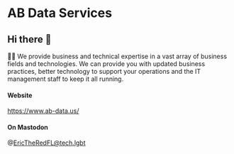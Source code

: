 # AB Data Services

## Hi there 👋

🙋‍♀️ We provide business and technical expertise in a vast array of business fields and technologies. We can provide you with updated business practices, better technology to support your operations and the IT management staff to keep it all running.

#### Website
https://www.ab-data.us/

#### On Mastodon
@EricTheRedFL@tech.lgbt
<!--

**Here are some ideas to get you started:**


🌈 Contribution guidelines - how can the community get involved?
👩‍💻 Useful resources - where can the community find your docs? Is there anything else the community should know?
🍿 
🧙 Remember, you can do mighty things with the power of [Markdown](https://docs.github.com/github/writing-on-github/getting-started-with-writing-and-formatting-on-github/basic-writing-and-formatting-syntax)
-->
